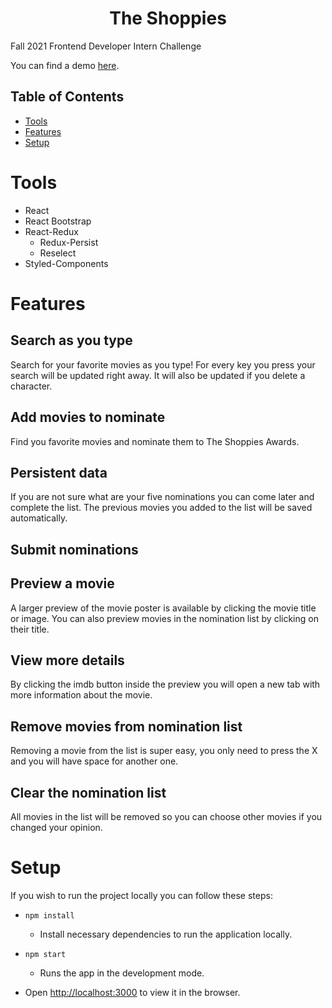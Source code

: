 <h1 align="center"> The Shoppies </h1>

Fall 2021 Frontend Developer Intern Challenge

You can find a demo [here](https://therealshoppies.netlify.app/).

## Table of Contents

+ [Tools](#Tools)
+ [Features](#Features)
+ [Setup](#Setup)

# Tools

+ React
+ React Bootstrap
+ React-Redux
    - Redux-Persist
    - Reselect
+ Styled-Components
# Features
## Search as you type

Search for your favorite movies as you type! For every key you press your search will be updated right away. It will also be updated if you delete a character.

## Add movies to nominate

Find you favorite movies and nominate them to The Shoppies Awards.

## Persistent data

If you are not sure what are your five nominations you can come later and complete the list. The previous movies you added to the list will be saved automatically.

## Submit nominations

## Preview a movie

A larger preview of the movie poster is available by clicking the movie title or image. You can also preview movies in the nomination list by clicking on their title.

## View more details

By clicking the imdb button inside the preview you will open a new tab with more information about the movie.
## Remove movies from nomination list

Removing a movie from the list is super easy, you only need to press the X and you will have space for another one.

## Clear the nomination list

All movies in the list will be removed so you can choose other movies if you changed your opinion.

# Setup

If you wish to run the project locally you can follow these steps:

+ `npm install`
  - Install necessary dependencies to run the application locally.
+ `npm start`

  - Runs the app in the development mode.
+ Open [http://localhost:3000](http://localhost:3000) to view it in the browser.